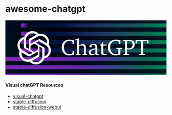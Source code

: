# awesome-chatgpt
![ChatGPT](/chatgpt-header.png)

#### Visual chatGPT Resources
- [visual-chatgpt](https://github.com/microsoft/visual-chatgpt)
- [stable-diffusion](https://github.com/CompVis/stable-diffusion)
- [stable-diffusion-webui](https://github.com/AUTOMATIC1111/stable-diffusion-webui)
